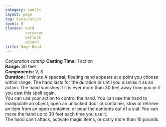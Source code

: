 ```yaml
---
category: spells
layout: page
tag: Conjuration
level: 0
classes: bard
         sorcerer
         warlock
         wizard
title: Mage Hand 
---
```

_Conjuration cantrip_ 
**Casting Time:** 1 action    
**Range:** 30 feet    
**Components:** V, S    
**Duration:** 1 minute 
A spectral, floating hand appears at a point you choose within range. The hand lasts for the duration or until you dismiss it as an action. The hand vanishes if it is ever more than 30 feet away from you or if you cast this spell again.    
You can use your action to control the hand. You can use the hand to manipulate an object, open an unlocked door or container, stow or retrieve an item from an open container, or pour the contents out of a vial. You can move the hand up to 30 feet each time you use it.    
The hand can't attack, activate magic items, or carry more than 10 pounds. 
